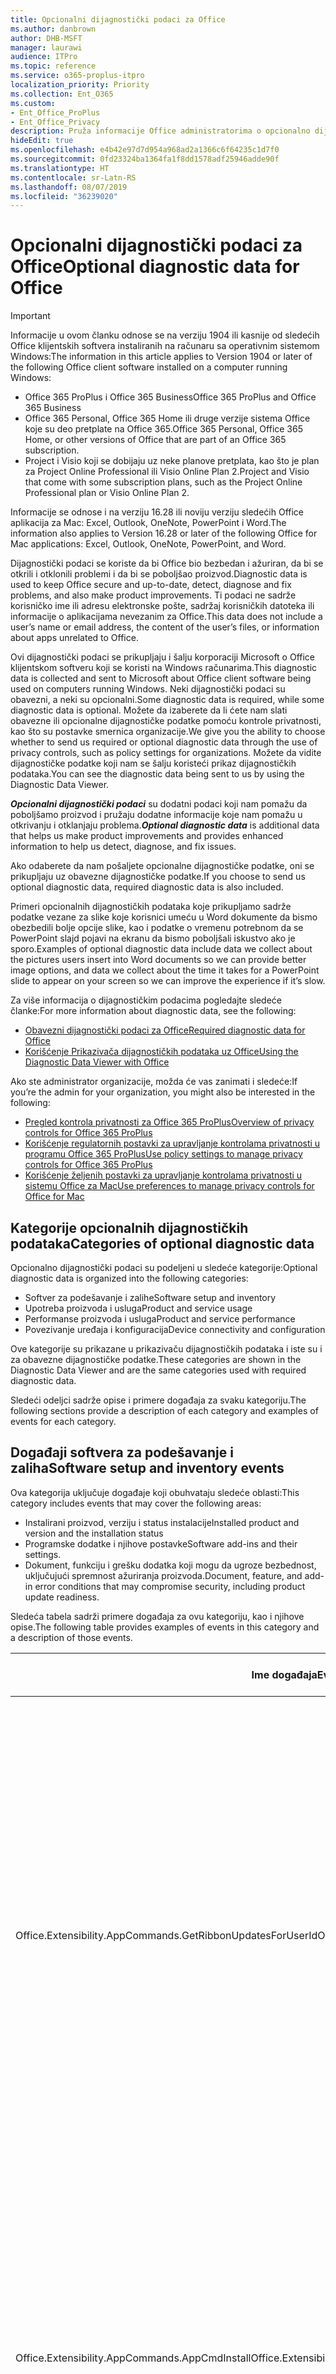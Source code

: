 ```yaml
---
title: Opcionalni dijagnostički podaci za Office
ms.author: danbrown
author: DHB-MSFT
manager: laurawi
audience: ITPro
ms.topic: reference
ms.service: o365-proplus-itpro
localization_priority: Priority
ms.collection: Ent_O365
ms.custom:
- Ent_Office_ProPlus
- Ent_Office_Privacy
description: Pruža informacije Office administratorima o opcionalno dijagnostičkim podacima u sistemu Office, uključujući neke primere događaja.
hideEdit: true
ms.openlocfilehash: e4b42e97d7d954a968ad2a1366c6f64235c1d7f0
ms.sourcegitcommit: 0fd23324ba1364fa1f8dd1578adf25946adde90f
ms.translationtype: HT
ms.contentlocale: sr-Latn-RS
ms.lasthandoff: 08/07/2019
ms.locfileid: "36239020"
---
```

# <a name="optional-diagnostic-data-for-office"></a><span data-ttu-id="a67fb-103">Opcionalni dijagnostički podaci za Office</span><span class="sxs-lookup"><span data-stu-id="a67fb-103">Optional diagnostic data for Office</span></span>

> [!IMPORTANT]
> <span data-ttu-id="a67fb-104">Informacije u ovom članku odnose se na verziju 1904 ili kasnije od sledećih Office klijentskih softvera instaliranih na računaru sa operativnim sistemom Windows:</span><span class="sxs-lookup"><span data-stu-id="a67fb-104">The information in this article applies to Version 1904 or later of the following Office client software installed on a computer running Windows:</span></span>
> - <span data-ttu-id="a67fb-105">Office 365 ProPlus i Office 365 Business</span><span class="sxs-lookup"><span data-stu-id="a67fb-105">Office 365 ProPlus and Office 365 Business</span></span>
> - <span data-ttu-id="a67fb-106">Office 365 Personal, Office 365 Home ili druge verzije sistema Office koje su deo pretplate na Office 365.</span><span class="sxs-lookup"><span data-stu-id="a67fb-106">Office 365 Personal, Office 365 Home, or other versions of Office that are part of an Office 365 subscription.</span></span>
> - <span data-ttu-id="a67fb-107">Project i Visio koji se dobijaju uz neke planove pretplata, kao što je plan za Project Online Professional ili Visio Online Plan 2.</span><span class="sxs-lookup"><span data-stu-id="a67fb-107">Project and Visio that come with some subscription plans, such as the Project Online Professional plan or Visio Online Plan 2.</span></span>
>
> <span data-ttu-id="a67fb-108">Informacije se odnose i na verziju 16.28 ili noviju verziju sledećih Office aplikacija za Mac: Excel, Outlook, OneNote, PowerPoint i Word.</span><span class="sxs-lookup"><span data-stu-id="a67fb-108">The information also applies to Version 16.28 or later of the following Office for Mac applications: Excel, Outlook, OneNote, PowerPoint, and Word.</span></span>

<span data-ttu-id="a67fb-109">Dijagnostički podaci se koriste da bi Office bio bezbedan i ažuriran, da bi se otkrili i otklonili problemi i da bi se poboljšao proizvod.</span><span class="sxs-lookup"><span data-stu-id="a67fb-109">Diagnostic data is used to keep Office secure and up-to-date, detect, diagnose and fix problems, and also make product improvements.</span></span> <span data-ttu-id="a67fb-110">Ti podaci ne sadrže korisničko ime ili adresu elektronske pošte, sadržaj korisničkih datoteka ili informacije o aplikacijama nevezanim za Office.</span><span class="sxs-lookup"><span data-stu-id="a67fb-110">This data does not include a user’s name or email address, the content of the user’s files, or information about apps unrelated to Office.</span></span>

<span data-ttu-id="a67fb-111">Ovi dijagnostički podaci se prikupljaju i šalju korporaciji Microsoft o Office klijentskom softveru koji se koristi na Windows računarima.</span><span class="sxs-lookup"><span data-stu-id="a67fb-111">This diagnostic data is collected and sent to Microsoft about Office client software being used on computers running Windows.</span></span> <span data-ttu-id="a67fb-112">Neki dijagnostički podaci su obavezni, a neki su opcionalni.</span><span class="sxs-lookup"><span data-stu-id="a67fb-112">Some diagnostic data is required, while some diagnostic data is optional.</span></span> <span data-ttu-id="a67fb-113">Možete da izaberete da li ćete nam slati obavezne ili opcionalne dijagnostičke podatke pomoću kontrole privatnosti, kao što su postavke smernica organizacije.</span><span class="sxs-lookup"><span data-stu-id="a67fb-113">We give you the ability to choose whether to send us required or optional diagnostic data through the use of privacy controls, such as policy settings for organizations.</span></span> <span data-ttu-id="a67fb-114">Možete da vidite dijagnostičke podatke koji nam se šalju koristeći prikaz dijagnostičkih podataka.</span><span class="sxs-lookup"><span data-stu-id="a67fb-114">You can see the diagnostic data being sent to us by using the Diagnostic Data Viewer.</span></span>

<span data-ttu-id="a67fb-115">***Opcionalni dijagnostički podaci*** su dodatni podaci koji nam pomažu da poboljšamo proizvod i pružaju dodatne informacije koje nam pomažu u otkrivanju i otklanjaju problema.</span><span class="sxs-lookup"><span data-stu-id="a67fb-115">***Optional diagnostic data*** is additional data that helps us make product improvements and provides enhanced information to help us detect, diagnose, and fix issues.</span></span>

<span data-ttu-id="a67fb-116">Ako odaberete da nam pošaljete opcionalne dijagnostičke podatke, oni se prikupljaju uz obavezne dijagnostičke podatke.</span><span class="sxs-lookup"><span data-stu-id="a67fb-116">If you choose to send us optional diagnostic data, required diagnostic data is also included.</span></span>

<span data-ttu-id="a67fb-117">Primeri opcionalnih dijagnostičkih podataka koje prikupljamo sadrže podatke vezane za slike koje korisnici umeću u Word dokumente da bismo obezbedili bolje opcije slike, kao i podatke o vremenu potrebnom da se PowerPoint slajd pojavi na ekranu da bismo poboljšali iskustvo ako je sporo.</span><span class="sxs-lookup"><span data-stu-id="a67fb-117">Examples of optional diagnostic data include data we collect about the pictures users insert into Word documents so we can provide better image options, and data we collect about the time it takes for a PowerPoint slide to appear on your screen so we can improve the experience if it’s slow.</span></span>

<span data-ttu-id="a67fb-118">Za više informacija o dijagnostičkim podacima pogledajte sledeće članke:</span><span class="sxs-lookup"><span data-stu-id="a67fb-118">For more information about diagnostic data, see the following:</span></span>

- [<span data-ttu-id="a67fb-119">Obavezni dijagnostički podaci za Office</span><span class="sxs-lookup"><span data-stu-id="a67fb-119">Required diagnostic data for Office</span></span>](required-diagnostic-data.md)
- [<span data-ttu-id="a67fb-120">Korišćenje Prikazivača dijagnostičkih podataka uz Office</span><span class="sxs-lookup"><span data-stu-id="a67fb-120">Using the Diagnostic Data Viewer with Office</span></span>](https://support.office.com/article/cf761ce9-d805-4c60-a339-4e07f3182855)

<span data-ttu-id="a67fb-121">Ako ste administrator organizacije, možda će vas zanimati i sledeće:</span><span class="sxs-lookup"><span data-stu-id="a67fb-121">If you’re the admin for your organization, you might also be interested in the following:</span></span>

- [<span data-ttu-id="a67fb-122">Pregled kontrola privatnosti za Office 365 ProPlus</span><span class="sxs-lookup"><span data-stu-id="a67fb-122">Overview of privacy controls for Office 365 ProPlus</span></span>](overview-privacy-controls.md)
- [<span data-ttu-id="a67fb-123">Korišćenje regulatornih postavki za upravljanje kontrolama privatnosti u programu Office 365 ProPlus</span><span class="sxs-lookup"><span data-stu-id="a67fb-123">Use policy settings to manage privacy controls for Office 365 ProPlus</span></span>](manage-privacy-controls.md)
- [<span data-ttu-id="a67fb-124">Korišćenje željenih postavki za upravljanje kontrolama privatnosti u sistemu Office za Mac</span><span class="sxs-lookup"><span data-stu-id="a67fb-124">Use preferences to manage privacy controls for Office for Mac</span></span>](mac-privacy-preferences.md)

## <a name="categories-of-optional-diagnostic-data"></a><span data-ttu-id="a67fb-125">Kategorije opcionalnih dijagnostičkih podataka</span><span class="sxs-lookup"><span data-stu-id="a67fb-125">Categories of optional diagnostic data</span></span>

<span data-ttu-id="a67fb-126">Opcionalno dijagnostički podaci su podeljeni u sledeće kategorije:</span><span class="sxs-lookup"><span data-stu-id="a67fb-126">Optional diagnostic data is organized into the following categories:</span></span>

- <span data-ttu-id="a67fb-127">Softver za podešavanje i zalihe</span><span class="sxs-lookup"><span data-stu-id="a67fb-127">Software setup and inventory</span></span>
- <span data-ttu-id="a67fb-128">Upotreba proizvoda i usluga</span><span class="sxs-lookup"><span data-stu-id="a67fb-128">Product and service usage</span></span>
- <span data-ttu-id="a67fb-129">Performanse proizvoda i usluga</span><span class="sxs-lookup"><span data-stu-id="a67fb-129">Product and service performance</span></span>
- <span data-ttu-id="a67fb-130">Povezivanje uređaja i konfiguracija</span><span class="sxs-lookup"><span data-stu-id="a67fb-130">Device connectivity and configuration</span></span>

<span data-ttu-id="a67fb-131">Ove kategorije su prikazane u prikazivaču dijagnostičkih podataka i iste su i za obavezne dijagnostičke podatke.</span><span class="sxs-lookup"><span data-stu-id="a67fb-131">These categories are shown in the Diagnostic Data Viewer and are the same categories used with required diagnostic data.</span></span>

<span data-ttu-id="a67fb-132">Sledeći odeljci sadrže opise i primere događaja za svaku kategoriju.</span><span class="sxs-lookup"><span data-stu-id="a67fb-132">The following sections provide a description of each category and examples of events for each category.</span></span>

## <a name="software-setup-and-inventory-events"></a><span data-ttu-id="a67fb-133">Događaji softvera za podešavanje i zaliha</span><span class="sxs-lookup"><span data-stu-id="a67fb-133">Software setup and inventory events</span></span>

<span data-ttu-id="a67fb-134">Ova kategorija uključuje događaje koji obuhvataju sledeće oblasti:</span><span class="sxs-lookup"><span data-stu-id="a67fb-134">This category includes events that may cover the following areas:</span></span>

- <span data-ttu-id="a67fb-135">Instalirani proizvod, verziju i status instalacije</span><span class="sxs-lookup"><span data-stu-id="a67fb-135">Installed product and version and the installation status</span></span>
- <span data-ttu-id="a67fb-136">Programske dodatke i njihove postavke</span><span class="sxs-lookup"><span data-stu-id="a67fb-136">Software add-ins and their settings.</span></span>
- <span data-ttu-id="a67fb-137">Dokument, funkciju i grešku dodatka koji mogu da ugroze bezbednost, uključujući spremnost ažuriranja proizvoda.</span><span class="sxs-lookup"><span data-stu-id="a67fb-137">Document, feature, and add-in error conditions that may compromise security, including product update readiness.</span></span>

<span data-ttu-id="a67fb-138">Sledeća tabela sadrži primere događaja za ovu kategoriju, kao i njihove opise.</span><span class="sxs-lookup"><span data-stu-id="a67fb-138">The following table provides examples of events in this category and a description of those events.</span></span>

| <span data-ttu-id="a67fb-139">**Ime događaja**</span><span class="sxs-lookup"><span data-stu-id="a67fb-139">**Event name**</span></span>   | <span data-ttu-id="a67fb-140">**Opis događaja**</span><span class="sxs-lookup"><span data-stu-id="a67fb-140">**Event description**</span></span>  |
| ---- | ---- |
| <span data-ttu-id="a67fb-141">Office.Extensibility.AppCommands.GetRibbonUpdatesForUserId</span><span class="sxs-lookup"><span data-stu-id="a67fb-141">OfficeExtensibilityAppCommandsGetRibbonUpdatesForUserId</span></span> | <span data-ttu-id="a67fb-142">Ovaj događaj ukazuje na to da li Word uspešno ažurira traku na Word korisničkom interfejsu kada korisnik promeni svoj identitet.</span><span class="sxs-lookup"><span data-stu-id="a67fb-142">This event indicates whether Word successfully updates the Ribbon in the Word User Interface when the user changes their identity.</span></span> <span data-ttu-id="a67fb-143">Koristimo ga za otkrivanje neispravnog podešavanja i drugih problema koji utiču na Office korisnički interfejs.</span><span class="sxs-lookup"><span data-stu-id="a67fb-143">We use this event to detect incorrect setup and other issues that would affect the Office user interface.</span></span> |
| <span data-ttu-id="a67fb-144">Office.Extensibility.AppCommands.AppCmdInstall</span><span class="sxs-lookup"><span data-stu-id="a67fb-144">Office.Extensibility.AppCommands.AppCmdInstall</span></span>   | <span data-ttu-id="a67fb-145">Ovaj događaj pruža informacije o Office programskom dodatku koji je korisnik instalirao, uključujući ID aplikacije, verziju operativnog sistema, uspeh i trajanje instalacije.</span><span class="sxs-lookup"><span data-stu-id="a67fb-145">This event provides information about the Office add-in that the user has installed, including app ID, operating system build and version, success of installation, and duration of install.</span></span>  |

## <a name="product-and-service-usage-events"></a><span data-ttu-id="a67fb-146">Događaji upotrebe proizvoda i usluga</span><span class="sxs-lookup"><span data-stu-id="a67fb-146">Product and service usage events</span></span>

<span data-ttu-id="a67fb-147">Ova kategorija uključuje događaje koji obuhvataju sledeće oblasti:</span><span class="sxs-lookup"><span data-stu-id="a67fb-147">This category includes events that may cover the following areas:</span></span>

- <span data-ttu-id="a67fb-148">Uspešnost funkcionalnosti aplikacije.</span><span class="sxs-lookup"><span data-stu-id="a67fb-148">Success of application functionality.</span></span> <span data-ttu-id="a67fb-149">Ograničena na otvaranje i zatvaranje aplikacije i dokumenata, uređivanje i deljenje (saradnju) datoteka.</span><span class="sxs-lookup"><span data-stu-id="a67fb-149">Limited to opening and closing of the application and documents, file editing, and file sharing (collaboration).</span></span>
- <span data-ttu-id="a67fb-150">Utvrđivanje da li su se određene funkcije događaja odigrale, kao što su pokretanje ili zaustavljanje i da li funkcija radi.</span><span class="sxs-lookup"><span data-stu-id="a67fb-150">Determination if specific feature events have occurred, such as start or stop, and if feature is running.</span></span>
- <span data-ttu-id="a67fb-151">Funkcije pristupačnosti u sistemu Office</span><span class="sxs-lookup"><span data-stu-id="a67fb-151">Office accessibility features</span></span>

<span data-ttu-id="a67fb-152">Sledeća tabela sadrži primere događaja za ovu kategoriju, kao i njihove opise.</span><span class="sxs-lookup"><span data-stu-id="a67fb-152">The following table provides examples of events in this category and a description of those events.</span></span>

| <span data-ttu-id="a67fb-153">**Ime događaja**</span><span class="sxs-lookup"><span data-stu-id="a67fb-153">**Event name**</span></span>   | <span data-ttu-id="a67fb-154">**Opis događaja**</span><span class="sxs-lookup"><span data-stu-id="a67fb-154">**Event description**</span></span>  |
| ------ | ------- |
| <span data-ttu-id="a67fb-155">Office.Word.Commanding.Highlight</span><span class="sxs-lookup"><span data-stu-id="a67fb-155">Office.Word.Commanding.Highlight</span></span>  | <span data-ttu-id="a67fb-156">Ovaj događaj ukazuje na to da je Word izvršio komandu za isticanje teksta.</span><span class="sxs-lookup"><span data-stu-id="a67fb-156">This event indicates Word has executed the command to highlight text.</span></span> <span data-ttu-id="a67fb-157">Koristimo ga za otkrivanje grešaka u komandi za isticanje teksta.</span><span class="sxs-lookup"><span data-stu-id="a67fb-157">We use this event to detect errors in the text-highlight command.</span></span>  |
| <span data-ttu-id="a67fb-158">Office.Translator.AddInLoaded</span><span class="sxs-lookup"><span data-stu-id="a67fb-158">Office.Translator.AddInLoaded</span></span>   | <span data-ttu-id="a67fb-159">Signal koji ukazuje na to da je prevodilačka funkcija uspešno učitana i prikazana.</span><span class="sxs-lookup"><span data-stu-id="a67fb-159">A heartbeat to indicate that the translator feature has been loaded and rendered successfully.</span></span>  |
| <span data-ttu-id="a67fb-160">Office.Graphics.GVizInsertShape</span><span class="sxs-lookup"><span data-stu-id="a67fb-160">Office.Graphics.GVizInsertShape</span></span> |<span data-ttu-id="a67fb-161">Prati korišćenje funkcije „Umetni oblik" i izveštava o detaljima tipova umetnutih oblika i njihovim izvorima.</span><span class="sxs-lookup"><span data-stu-id="a67fb-161">Tracks the success or failure of the Insert Picture feature, and also reports details of types of pictures inserted and from which source.</span></span>| 
| <span data-ttu-id="a67fb-162">Office.PowerPoint.PPT.Desktop.SummaryZoomInsertionRule</span><span class="sxs-lookup"><span data-stu-id="a67fb-162">Office.PowerPoint.PPT.Desktop.SummaryZoomInsertionRule</span></span>   | <span data-ttu-id="a67fb-163">Ovaj događaj određuje da li postoje odeljci prisutni u dokumentu kada korisnik umeće zumiranje rezimea i da li bira da izbriše postojeće odeljke.</span><span class="sxs-lookup"><span data-stu-id="a67fb-163">This event determines if there are any sections present in a document when the user is inserting Summary Zoom and if the user chooses to delete existing sections.</span></span> |
| <span data-ttu-id="a67fb-164">Office.Security.SecureReaderHost.ProtectedViewValidation</span><span class="sxs-lookup"><span data-stu-id="a67fb-164">Office.Security.SecureReaderHost.ProtectedViewValidation</span></span> | <span data-ttu-id="a67fb-165">Prati kada i zašto je datoteka otvorena u zaštićenom prikazu.</span><span class="sxs-lookup"><span data-stu-id="a67fb-165">Tracks when and why a file is opened in Protected View.</span></span> <span data-ttu-id="a67fb-166">Koristi se za dijagnostikovanje uslova u kojima zaštićeni prikaz nije ispravno pokrenut da bi se obezbedio pravilan rad funkcije.</span><span class="sxs-lookup"><span data-stu-id="a67fb-166">Used to diagnose conditions where Protected View may not be correctly triggered to ensure the feature is working properly.</span></span> |

## <a name="product-and-service-performance-events"></a><span data-ttu-id="a67fb-167">Događaji performansi proizvoda i usluga</span><span class="sxs-lookup"><span data-stu-id="a67fb-167">Product and service performance events</span></span>

<span data-ttu-id="a67fb-168">Ova kategorija uključuje događaje koji obuhvataju sledeće oblasti:</span><span class="sxs-lookup"><span data-stu-id="a67fb-168">This category includes events that may cover the following areas:</span></span>

- <span data-ttu-id="a67fb-169">Neočekivani izlazi (padovi) iz aplikacije i njeno stanje u trenutku kada se to dogodi.</span><span class="sxs-lookup"><span data-stu-id="a67fb-169">Unexpected application exits (crashes) and the state of the application when that happens.</span></span>
- <span data-ttu-id="a67fb-170">Loše vreme odziva ili performansi u scenarijima kao što su pokretanje aplikacije ili otvaranje datoteke.</span><span class="sxs-lookup"><span data-stu-id="a67fb-170">Poor response time or performance for scenarios such as application start up or opening a file.</span></span>
- <span data-ttu-id="a67fb-171">Greške u funkcionalnosti funkcije ili korisničkog iskustva.</span><span class="sxs-lookup"><span data-stu-id="a67fb-171">Errors in functionality of a feature or user experience.</span></span>

<span data-ttu-id="a67fb-172">Sledeća tabela sadrži primere događaja za ovu kategoriju, kao i njihove opise.</span><span class="sxs-lookup"><span data-stu-id="a67fb-172">The following table provides examples of events in this category and a description of those events.</span></span>

| <span data-ttu-id="a67fb-173">**Ime događaja**</span><span class="sxs-lookup"><span data-stu-id="a67fb-173">**Event name**</span></span>    | <span data-ttu-id="a67fb-174">**Opis događaja**</span><span class="sxs-lookup"><span data-stu-id="a67fb-174">**Event description**</span></span>   |
| --------------- | -------------- |
| <span data-ttu-id="a67fb-175">Office.Word.Word.CoreSaveTime100ns</span><span class="sxs-lookup"><span data-stu-id="a67fb-175">OfficeWordWordCoreSaveTime100ns</span></span>     | <span data-ttu-id="a67fb-176">Ovaj događaj evidentira performanse aktivnosti čuvanja dokumenta u programu Word.</span><span class="sxs-lookup"><span data-stu-id="a67fb-176">This event logs the performance of a document save activity by Word.</span></span> <span data-ttu-id="a67fb-177">Koristimo ga za otkrivanje grešaka i problema sa performansama u programu Word prilikom čuvanja dokumenta.</span><span class="sxs-lookup"><span data-stu-id="a67fb-177">We use this event to detect errors and performance issues in the Word save document activity.</span></span>|
| <span data-ttu-id="a67fb-178">Office.Identity.SignInForWamAccountAad</span><span class="sxs-lookup"><span data-stu-id="a67fb-178">Office.Identity.SignInForWamAccountAad</span></span>  | <span data-ttu-id="a67fb-179">Ovaj događaj se šalje kada se korisnik prijavi na Azure Active Directory nalog sa bibliotekom menadžera naloga na mreži (WAM).</span><span class="sxs-lookup"><span data-stu-id="a67fb-179">This event is sent when a user is signed in to an Azure Active Directory account with Web Account Manager (WAM) library.</span></span> <span data-ttu-id="a67fb-180">Ovaj događaj šalje metapodatke kao što su ime i verzija aplikacije i kôd greške ako je događaj neuspešan.</span><span class="sxs-lookup"><span data-stu-id="a67fb-180">This event sends metadata such as AppName, AppVersion, and ErrorCode if the event failed.</span></span> |
| <span data-ttu-id="a67fb-181">Office.PowerPoint.PPT.Desktop.FileOpen.FirstSlideMasterThumbnailRenderTime</span><span class="sxs-lookup"><span data-stu-id="a67fb-181">Office.PowerPoint.PPT.Desktop.FileOpen.FirstSlideMasterThumbnailRenderTime</span></span> | <span data-ttu-id="a67fb-182">Ovaj događaj prikuplja koliko dugo vremena je potrebno za prikazivanje prve sličice mastera slajda u programu PowerPoint.</span><span class="sxs-lookup"><span data-stu-id="a67fb-182">This event collects the length of time it takes to render the first slide master thumbnail in PowerPoint.</span></span>  |
| <span data-ttu-id="a67fb-183">Office.Extensibility.Diagnostics</span><span class="sxs-lookup"><span data-stu-id="a67fb-183">Office.Extensibility.Diagnostics</span></span>   | <span data-ttu-id="a67fb-184">Ovaj događaj pruža osnovne dijagnostičke informacije o Office programskim dodacima, kao što su izveštaji o padu da bi se otklonile greške.</span><span class="sxs-lookup"><span data-stu-id="a67fb-184">This event provides general diagnostic information for Office add-ins, such as crash reports for debugging.</span></span>|

## <a name="device-connectivity-and-configuration-events"></a><span data-ttu-id="a67fb-185">Događaji povezivanja uređaja i konfiguracije</span><span class="sxs-lookup"><span data-stu-id="a67fb-185">Device connectivity and configuration events</span></span>

<span data-ttu-id="a67fb-186">Ova kategorija uključuje događaje koji obuhvataju sledeće oblasti:</span><span class="sxs-lookup"><span data-stu-id="a67fb-186">This category includes events that may cover the following areas:</span></span>

- <span data-ttu-id="a67fb-187">Stanje mrežne veze i podešavanje uređaja, kao što je memorija.</span><span class="sxs-lookup"><span data-stu-id="a67fb-187">Network connection state and device settings, such as memory.</span></span>

<span data-ttu-id="a67fb-188">Sledeća tabela sadrži primere događaja za ovu kategoriju, kao i njihove opise.</span><span class="sxs-lookup"><span data-stu-id="a67fb-188">The following table provides examples of events in this category and a description of those events.</span></span>

| <span data-ttu-id="a67fb-189">**Ime događaja**</span><span class="sxs-lookup"><span data-stu-id="a67fb-189">**Event name**</span></span>                    | <span data-ttu-id="a67fb-190">**Opis događaja**</span><span class="sxs-lookup"><span data-stu-id="a67fb-190">**Event description**</span></span>                                                                                                                                                     |
| ------ | ----- |
| <span data-ttu-id="a67fb-191">Office.Graphics.ArtViewValidate</span><span class="sxs-lookup"><span data-stu-id="a67fb-191">OfficeGraphicsArtViewValidate</span></span> | <span data-ttu-id="a67fb-192">Ovaj događaj evidentira rezultate provere valjanosti grafičkih prikaza koji podržavaju grafički korisnički interfejs.</span><span class="sxs-lookup"><span data-stu-id="a67fb-192">This event logs validation the results of Graphics View that supports Graphics User Interface.</span></span> <span data-ttu-id="a67fb-193">Koristimo ga za prikupljanje podataka o korišćenju i greške grafičkog prikazivanja.</span><span class="sxs-lookup"><span data-stu-id="a67fb-193">We use the event to collect usage and error data about graphics rendering.</span></span> |
| <span data-ttu-id="a67fb-194">Office.Graphics.ARCExceptionScope</span><span class="sxs-lookup"><span data-stu-id="a67fb-194">Office.Graphics.ARCExceptionScope</span></span> | <span data-ttu-id="a67fb-195">Ovaj događaj prati greške prikazivanja nastale u mehanizmu za prikazivanje.</span><span class="sxs-lookup"><span data-stu-id="a67fb-195">This event tracks rendering failures coming from the rendering engine.</span></span> |
| <span data-ttu-id="a67fb-196">Office.Extensibility.ODPLatency</span><span class="sxs-lookup"><span data-stu-id="a67fb-196">Office.Extensibility.ODPLatency</span></span>   | <span data-ttu-id="a67fb-197">Ovaj događaj pruža informacije o korisničkoj mrežnoj vezi i njenoj brzini.</span><span class="sxs-lookup"><span data-stu-id="a67fb-197">This event provides information about the user’s network connection and speed.</span></span>     |
